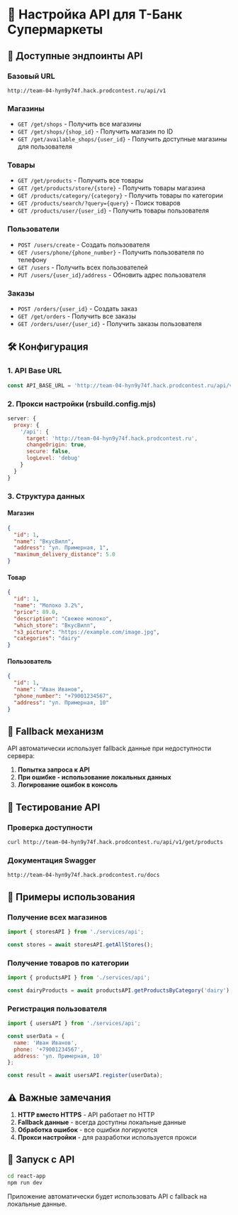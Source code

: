 # 🔧 Настройка API для Т-Банк Супермаркеты

## 📡 Доступные эндпоинты API

### **Базовый URL**
```
http://team-04-hyn9y74f.hack.prodcontest.ru/api/v1
```

### **Магазины**
- `GET /get/shops` - Получить все магазины
- `GET /get/shops/{shop_id}` - Получить магазин по ID
- `GET /get/available_shops/{user_id}` - Получить доступные магазины для пользователя

### **Товары**
- `GET /get/products` - Получить все товары
- `GET /get/products/store/{store}` - Получить товары магазина
- `GET /products/category/{category}` - Получить товары по категории
- `GET /products/search/?query={query}` - Поиск товаров
- `GET /products/user/{user_id}` - Получить товары пользователя

### **Пользователи**
- `POST /users/create` - Создать пользователя
- `GET /users/phone/{phone_number}` - Получить пользователя по телефону
- `GET /users` - Получить всех пользователей
- `PUT /users/{user_id}/address` - Обновить адрес пользователя

### **Заказы**
- `POST /orders/{user_id}` - Создать заказ
- `GET /get/orders` - Получить все заказы
- `GET /orders/user/{user_id}` - Получить заказы пользователя

## 🛠️ Конфигурация

### **1. API Base URL**
```javascript
const API_BASE_URL = 'http://team-04-hyn9y74f.hack.prodcontest.ru/api/v1';
```

### **2. Прокси настройки (rsbuild.config.mjs)**
```javascript
server: {
  proxy: {
    '/api': {
      target: 'http://team-04-hyn9y74f.hack.prodcontest.ru',
      changeOrigin: true,
      secure: false,
      logLevel: 'debug'
    }
  }
}
```

### **3. Структура данных**

#### **Магазин**
```json
{
  "id": 1,
  "name": "ВкусВилл",
  "address": "ул. Примерная, 1",
  "maximum_delivery_distance": 5.0
}
```

#### **Товар**
```json
{
  "id": 1,
  "name": "Молоко 3.2%",
  "price": 89.0,
  "description": "Свежее молоко",
  "which_store": "ВкусВилл",
  "s3_picture": "https://example.com/image.jpg",
  "categories": "dairy"
}
```

#### **Пользователь**
```json
{
  "id": 1,
  "name": "Иван Иванов",
  "phone_number": "+79001234567",
  "address": "ул. Примерная, 10"
}
```

## 🔄 Fallback механизм

API автоматически использует fallback данные при недоступности сервера:

1. **Попытка запроса к API**
2. **При ошибке - использование локальных данных**
3. **Логирование ошибок в консоль**

## 🧪 Тестирование API

### **Проверка доступности**
```bash
curl http://team-04-hyn9y74f.hack.prodcontest.ru/api/v1/get/products
```

### **Документация Swagger**
```
http://team-04-hyn9y74f.hack.prodcontest.ru/docs
```

## 📝 Примеры использования

### **Получение всех магазинов**
```javascript
import { storesAPI } from './services/api';

const stores = await storesAPI.getAllStores();
```

### **Получение товаров по категории**
```javascript
import { productsAPI } from './services/api';

const dairyProducts = await productsAPI.getProductsByCategory('dairy');
```

### **Регистрация пользователя**
```javascript
import { usersAPI } from './services/api';

const userData = {
  name: 'Иван Иванов',
  phone: '+79001234567',
  address: 'ул. Примерная, 10'
};

const result = await usersAPI.register(userData);
```

## ⚠️ Важные замечания

1. **HTTP вместо HTTPS** - API работает по HTTP
2. **Fallback данные** - всегда доступны локальные данные
3. **Обработка ошибок** - все ошибки логируются
4. **Прокси настройки** - для разработки используется прокси

## 🚀 Запуск с API

```bash
cd react-app
npm run dev
```

Приложение автоматически будет использовать API с fallback на локальные данные.
